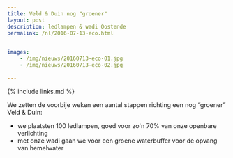 ```yaml
---
title: Veld & Duin nog "groener"
layout: post
description: ledlampen & wadi Oostende
permalink: /nl/2016-07-13-eco.html

    
images: 
    - /img/nieuws/20160713-eco-01.jpg
    - /img/nieuws/20160713-eco-02.jpg
    
---
```


{% include links.md %}

We zetten de voorbije weken een aantal stappen richting een nog “groener” Veld & Duin:
- we plaatsten 100 ledlampen, goed voor zo'n 70% van onze openbare verlichting
- met onze wadi gaan we voor een groene waterbuffer voor de opvang van hemelwater



